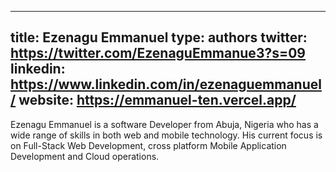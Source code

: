 



---
title: Ezenagu Emmanuel
type: authors
twitter: https://twitter.com/EzenaguEmmanue3?s=09
linkedin: https://www.linkedin.com/in/ezenaguemmanuel/
website: https://emmanuel-ten.vercel.app/
---
Ezenagu Emmanuel is a software Developer from Abuja, Nigeria who has a wide range of skills in both web and mobile technology. His current focus is on Full-Stack Web Development, cross platform Mobile Application Development and Cloud operations.
